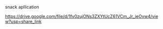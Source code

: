 snack apllication

https://drive.google.com/file/d/1fv0zujONs3ZXYtUcZ61VCm_Jr_ieOvw4/view?usp=share_link
